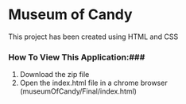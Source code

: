 # Museum of Candy
This project has been created using HTML and CSS


### How To View This Application:###
1. Download the zip file
2. Open the index.html file in a chrome browser (museumOfCandy/Final/index.html)
